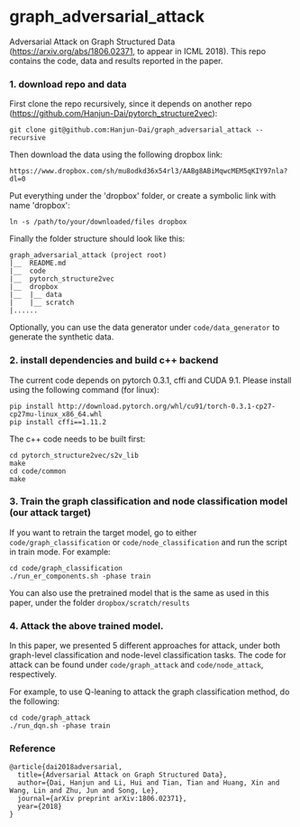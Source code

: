 # graph_adversarial_attack
Adversarial Attack on Graph Structured Data (https://arxiv.org/abs/1806.02371, to appear in ICML 2018). 
This repo contains the code, data and results reported in the paper.

### 1. download repo and data

First clone the repo recursively, since it depends on another repo (https://github.com/Hanjun-Dai/pytorch_structure2vec):

    git clone git@github.com:Hanjun-Dai/graph_adversarial_attack --recursive

Then download the data using the following dropbox link:

    https://www.dropbox.com/sh/mu8odkd36x54rl3/AABg8ABiMqwcMEM5qKIY97nla?dl=0

Put everything under the 'dropbox' folder, or create a symbolic link with name 'dropbox':

    ln -s /path/to/your/downloaded/files dropbox
    
Finally the folder structure should look like this:

    graph_adversarial_attack (project root)
    |__  README.md
    |__  code
    |__  pytorch_structure2vec
    |__  dropbox
    |__  |__ data
    |    |__ scratch
    |......
    
Optionally, you can use the data generator under ``code/data_generator`` to generate the synthetic data.

### 2. install dependencies and build c++ backend

The current code depends on pytorch 0.3.1, cffi and CUDA 9.1. Please install using the following command (for linux):

    pip install http://download.pytorch.org/whl/cu91/torch-0.3.1-cp27-cp27mu-linux_x86_64.whl 
    pip install cffi==1.11.2
    
The c++ code needs to be built first:

    cd pytorch_structure2vec/s2v_lib
    make
    cd code/common
    make

### 3. Train the graph classification and node classification model (our attack target)

If you want to retrain the target model, go to either ``code/graph_classification`` or ``code/node_classification`` and run the script in train mode. For example:

    cd code/graph_classification
    ./run_er_components.sh -phase train

You can also use the pretrained model that is the same as used in this paper, under the folder ``dropbox/scratch/results``

### 4. Attack the above trained model. 

In this paper, we presented 5 different approaches for attack, under both graph-level classification and node-level classification tasks. The code for attack can be found under ``code/graph_attack`` and ``code/node_attack``, respectively. 

For example, to use Q-leaning to attack the graph classification method, do the following:

    cd code/graph_attack
    ./run_dqn.sh -phase train

### Reference 

    @article{dai2018adversarial,
      title={Adversarial Attack on Graph Structured Data},
      author={Dai, Hanjun and Li, Hui and Tian, Tian and Huang, Xin and Wang, Lin and Zhu, Jun and Song, Le},
      journal={arXiv preprint arXiv:1806.02371},
      year={2018}
    }



